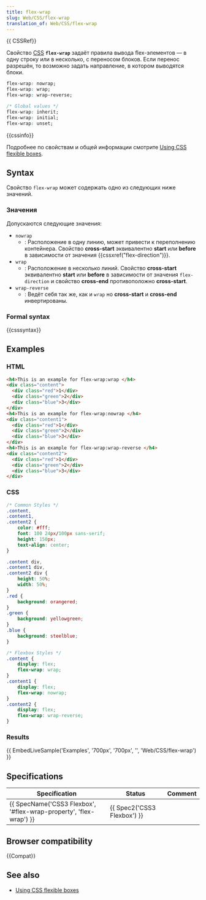 ```yaml
---
title: flex-wrap
slug: Web/CSS/flex-wrap
translation_of: Web/CSS/flex-wrap
---
```


{{ CSSRef}}

Свойство [CSS](/ru/docs/CSS) **`flex-wrap`** задаёт правила вывода flex-элементов — в одну строку или в несколько, с переносом блоков. Если перенос разрешён, то возможно задать направление, в котором выводятся блоки.

```css
flex-wrap: nowrap;
flex-wrap: wrap;
flex-wrap: wrap-reverse;

/* Global values */
flex-wrap: inherit;
flex-wrap: initial;
flex-wrap: unset;
```

{{cssinfo}}

Подробнее по свойствам и общей информации смотрите [Using CSS flexible boxes](/en/CSS/Using_CSS_flexible_boxes).

## Syntax

Свойство `flex-wrap` может содержать одно из следующих ниже значений.

### Значения

Допускаются следующие значения:

- `nowrap`
  - : Расположение в одну линию, может привести к переполнению контейнера. Свойство **cross-start** эквивалентно **start** или **before** в зависимости от значения {{cssxref("flex-direction")}}.
- `wrap`
  - : Расположение в несколько линий. Свойство **cross-start** эквивалентно **start** или **before** в зависимости от значения `flex-direction` и свойство **cross-end** противоположно **cross-start**.
- `wrap-reverse`
  - : Ведёт себя так же, как и `wrap` но **cross-start** и **cross-end** инвертированы.

### Formal syntax

{{csssyntax}}

## Examples

### HTML

```html
<h4>This is an example for flex-wrap:wrap </h4>
<div class="content">
  <div class="red">1</div>
  <div class="green">2</div>
  <div class="blue">3</div>
</div>
<h4>This is an example for flex-wrap:nowrap </h4>
<div class="content1">
  <div class="red">1</div>
  <div class="green">2</div>
  <div class="blue">3</div>
</div>
<h4>This is an example for flex-wrap:wrap-reverse </h4>
<div class="content2">
  <div class="red">1</div>
  <div class="green">2</div>
  <div class="blue">3</div>
</div>
```

### CSS

```css
/* Common Styles */
.content,
.content1,
.content2 {
    color: #fff;
    font: 100 24px/100px sans-serif;
    height: 150px;
    text-align: center;
}

.content div,
.content1 div,
.content2 div {
    height: 50%;
    width: 50%;
}
.red {
    background: orangered;
}
.green {
    background: yellowgreen;
}
.blue {
    background: steelblue;
}

/* Flexbox Styles */
.content {
    display: flex;
    flex-wrap: wrap;
}
.content1 {
    display: flex;
    flex-wrap: nowrap;
}
.content2 {
    display: flex;
    flex-wrap: wrap-reverse;
}
```

### Results

{{ EmbedLiveSample('Examples', '700px', '700px', '', 'Web/CSS/flex-wrap') }}

## Specifications

| Specification                                                                            | Status                               | Comment |
| ---------------------------------------------------------------------------------------- | ------------------------------------ | ------- |
| {{ SpecName('CSS3 Flexbox', '#flex-wrap-property', 'flex-wrap') }} | {{ Spec2('CSS3 Flexbox') }} |         |

## Browser compatibility

{{Compat}}

## See also

- [Using CSS flexible boxes](/ru/docs/CSS/Using_CSS_flexible_boxes)
